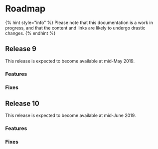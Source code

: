 # Roadmap

{% hint style="info" %}
Please note that this documentation is a work in progress, and that the content and links are likely to undergo drastic changes.
{% endhint %}

## Release 9

This release is expected to become available at mid-May 2019.

### Features

### Fixes

## Release 10

This release is expected to become available at mid-June 2019.

### Features

### Fixes

